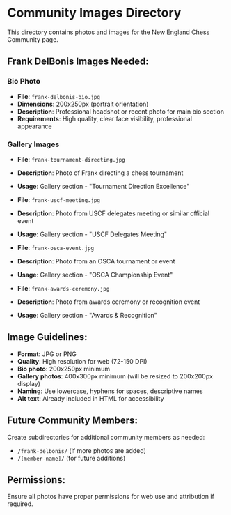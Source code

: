 # Community Images Directory

This directory contains photos and images for the New England Chess Community page.

## Frank DelBonis Images Needed:

### Bio Photo
- **File**: `frank-delbonis-bio.jpg`
- **Dimensions**: 200x250px (portrait orientation)
- **Description**: Professional headshot or recent photo for main bio section
- **Requirements**: High quality, clear face visibility, professional appearance

### Gallery Images
- **File**: `frank-tournament-directing.jpg`
- **Description**: Photo of Frank directing a chess tournament
- **Usage**: Gallery section - "Tournament Direction Excellence"

- **File**: `frank-uscf-meeting.jpg`
- **Description**: Photo from USCF delegates meeting or similar official event
- **Usage**: Gallery section - "USCF Delegates Meeting"

- **File**: `frank-osca-event.jpg`
- **Description**: Photo from an OSCA tournament or event
- **Usage**: Gallery section - "OSCA Championship Event"

- **File**: `frank-awards-ceremony.jpg`
- **Description**: Photo from awards ceremony or recognition event
- **Usage**: Gallery section - "Awards & Recognition"

## Image Guidelines:
- **Format**: JPG or PNG
- **Quality**: High resolution for web (72-150 DPI)
- **Bio photo**: 200x250px minimum
- **Gallery photos**: 400x300px minimum (will be resized to 200x200px display)
- **Naming**: Use lowercase, hyphens for spaces, descriptive names
- **Alt text**: Already included in HTML for accessibility

## Future Community Members:
Create subdirectories for additional community members as needed:
- `/frank-delbonis/` (if more photos are added)
- `/[member-name]/` (for future additions)

## Permissions:
Ensure all photos have proper permissions for web use and attribution if required.

